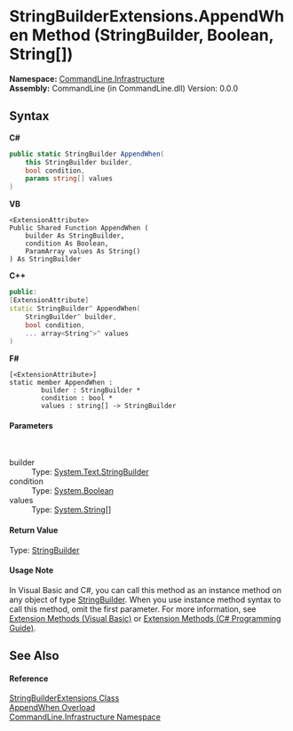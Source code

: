 # StringBuilderExtensions.AppendWhen Method (StringBuilder, Boolean, String[])
 

**Namespace:**&nbsp;<a href="N_CommandLine_Infrastructure">CommandLine.Infrastructure</a><br />**Assembly:**&nbsp;CommandLine (in CommandLine.dll) Version: 0.0.0

## Syntax

**C#**<br />
``` C#
public static StringBuilder AppendWhen(
	this StringBuilder builder,
	bool condition,
	params string[] values
)
```

**VB**<br />
``` VB
<ExtensionAttribute>
Public Shared Function AppendWhen ( 
	builder As StringBuilder,
	condition As Boolean,
	ParamArray values As String()
) As StringBuilder
```

**C++**<br />
``` C++
public:
[ExtensionAttribute]
static StringBuilder^ AppendWhen(
	StringBuilder^ builder, 
	bool condition, 
	... array<String^>^ values
)
```

**F#**<br />
``` F#
[<ExtensionAttribute>]
static member AppendWhen : 
        builder : StringBuilder * 
        condition : bool * 
        values : string[] -> StringBuilder 

```


#### Parameters
&nbsp;<dl><dt>builder</dt><dd>Type: <a href="https://docs.microsoft.com/dotnet/api/system.text.stringbuilder" target="_blank">System.Text.StringBuilder</a><br /></dd><dt>condition</dt><dd>Type: <a href="https://docs.microsoft.com/dotnet/api/system.boolean" target="_blank">System.Boolean</a><br /></dd><dt>values</dt><dd>Type: <a href="https://docs.microsoft.com/dotnet/api/system.string" target="_blank">System.String</a>[]<br /></dd></dl>

#### Return Value
Type: <a href="https://docs.microsoft.com/dotnet/api/system.text.stringbuilder" target="_blank">StringBuilder</a>

#### Usage Note
In Visual Basic and C#, you can call this method as an instance method on any object of type <a href="https://docs.microsoft.com/dotnet/api/system.text.stringbuilder" target="_blank">StringBuilder</a>. When you use instance method syntax to call this method, omit the first parameter. For more information, see <a href="https://docs.microsoft.com/dotnet/visual-basic/programming-guide/language-features/procedures/extension-methods">Extension Methods (Visual Basic)</a> or <a href="https://docs.microsoft.com/dotnet/csharp/programming-guide/classes-and-structs/extension-methods">Extension Methods (C# Programming Guide)</a>.

## See Also


#### Reference
<a href="T_CommandLine_Infrastructure_StringBuilderExtensions">StringBuilderExtensions Class</a><br /><a href="Overload_CommandLine_Infrastructure_StringBuilderExtensions_AppendWhen">AppendWhen Overload</a><br /><a href="N_CommandLine_Infrastructure">CommandLine.Infrastructure Namespace</a><br />